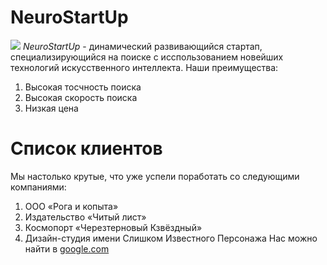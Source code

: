 # NeuroStartUp
![](https://netology-code.github.io/git-homeworks/introduction/assets/logo.png)
*NeuroStartUp* - динамический развивающийся стартап, специализирующийся на поиске с исспользованием новейших технологий искусственного интеллекта.
Наши преимущества:
1. Высокая тосчность поиска
2. Высокая скорость поиска
3. Низкая цена
# Список клиентов
Мы настолько крутые, что уже успели поработать со следующими компаниями:
1. ООО «Рога и копыта»
2. Издательство «Читый лист»
3. Космопорт «Черезтерновый Кзвёздный»
4. Дизайн-студия имени Слишком Известного Персонажа
Нас можно найти в [google.com](https://google.com/)
